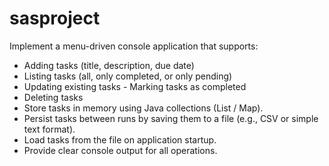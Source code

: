 # sasproject
Implement a menu-driven console application that supports: 
- Adding tasks (title, description, due date)
- Listing tasks (all, only completed, or only pending)
- Updating existing tasks - Marking tasks as completed
- Deleting tasks
- Store tasks in memory using Java collections (List / Map).
- Persist tasks between runs by saving them to a file (e.g., CSV or simple text format).
- Load tasks from the file on application startup.
- Provide clear console output for all operations.
